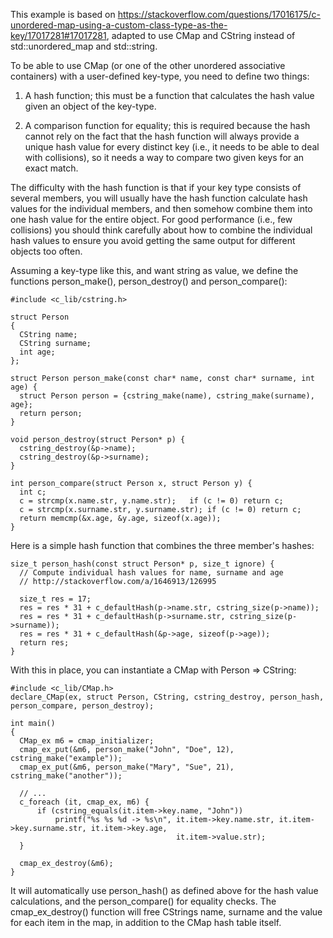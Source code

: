 This example is based on https://stackoverflow.com/questions/17016175/c-unordered-map-using-a-custom-class-type-as-the-key/17017281#17017281, adapted to use CMap and CString instead of std::unordered_map and std::string.

To be able to use CMap (or one of the other unordered associative containers) with a user-defined key-type, you need to define two things:

1. A hash function; this must be a function that calculates the hash value given an object of the key-type.

2. A comparison function for equality; this is required because the hash cannot rely on the fact that the hash function will always provide a unique hash value for every distinct key (i.e., it needs to be able to deal with collisions), so it needs a way to compare two given keys for an exact match.

The difficulty with the hash function is that if your key type consists of several members, you will usually have the hash function calculate hash values for the individual members, and then somehow combine them into one hash value for the entire object. For good performance (i.e., few collisions) you should think carefully about how to combine the individual hash values to ensure you avoid getting the same output for different objects too often.

Assuming a key-type like this, and want string as value, we define the functions person_make(), person_destroy() and person_compare():
```
#include <c_lib/cstring.h>

struct Person
{
  CString name;
  CString surname;
  int age;
};

struct Person person_make(const char* name, const char* surname, int age) {
  struct Person person = {cstring_make(name), cstring_make(surname), age};
  return person;
}

void person_destroy(struct Person* p) {
  cstring_destroy(&p->name);
  cstring_destroy(&p->surname);
}

int person_compare(struct Person x, struct Person y) {
  int c;
  c = strcmp(x.name.str, y.name.str);   if (c != 0) return c;
  c = strcmp(x.surname.str, y.surname.str); if (c != 0) return c;
  return memcmp(&x.age, &y.age, sizeof(x.age));
}
```
Here is a simple hash function that combines the three member's hashes:
```
size_t person_hash(const struct Person* p, size_t ignore) {
  // Compute individual hash values for name, surname and age
  // http://stackoverflow.com/a/1646913/126995

  size_t res = 17;  
  res = res * 31 + c_defaultHash(p->name.str, cstring_size(p->name));
  res = res * 31 + c_defaultHash(p->surname.str, cstring_size(p->surname));
  res = res * 31 + c_defaultHash(&p->age, sizeof(p->age));
  return res;
}
```
With this in place, you can instantiate a CMap with Person => CString:
```
#include <c_lib/CMap.h>
declare_CMap(ex, struct Person, CString, cstring_destroy, person_hash, person_compare, person_destroy);

int main()
{
  CMap_ex m6 = cmap_initializer;
  cmap_ex_put(&m6, person_make("John", "Doe", 12), cstring_make("example"));
  cmap_ex_put(&m6, person_make("Mary", "Sue", 21), cstring_make("another"));
  
  // ...
  c_foreach (it, cmap_ex, m6) {
      if (cstring_equals(it.item->key.name, "John"))
          printf("%s %s %d -> %s\n", it.item->key.name.str, it.item->key.surname.str, it.item->key.age,
                                     it.item->value.str);
  }
  
  cmap_ex_destroy(&m6);
}
```
It will automatically use person_hash() as defined above for the hash value calculations, and the person_compare() for equality checks.
The cmap_ex_destroy() function will free CStrings name, surname and the value for each item in the map, in addition to the CMap hash table itself.

